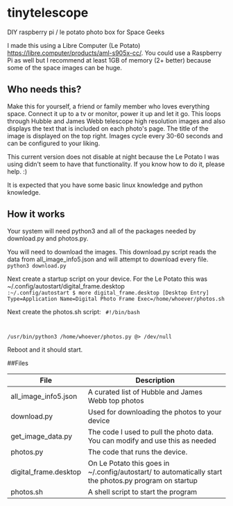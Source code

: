 # tinytelescope
DIY raspberry pi / le potato photo box for Space Geeks

I made this using a Libre Computer (Le Potato) https://libre.computer/products/aml-s905x-cc/. You could use a Raspberry Pi as well but I recommend at least 1GB of memory (2+ better) because some of the space images can be huge.

## Who needs this?

Make this for yourself, a friend or family member who loves everything space. Connect it up to a tv or monitor, power it up and let it go. This loops through Hubble and James Webb telescope high resolution images and also displays the text that is included on each photo's page. The title of the image is displayed on the top right. Images cycle every 30-60 seconds and can be configured to your liking.

This current version does not disable at night because the Le Potato I was using didn't seem to have that functionality. If you know how to do it, please help. :)

It is expected that you have some basic linux knowledge and python knowledge.

## How it works

Your system will need python3 and all of the packages needed by download.py and photos.py.

You will need to download the images. This download.py script reads the data from all_image_info5.json and will attempt to download every file. 
<code>python3 download.py</code>

Next create a startup script on your device. For the Le Potato this was ~/.config/autostart/digital_frame.desktop
<code>
:~/.config/autostart $ more digital_frame.desktop
[Desktop Entry]
Type=Application
Name=Digital Photo Frame
Exec=/home/whoever/photos.sh
</code>

Next create the photos.sh script:
<code>
#!/bin/bash

/usr/bin/python3 /home/whoever/photos.py @> /dev/null
</code>

Reboot and it should start.

##Files

| File | Description |
| --- | ----------- |
| all_image_info5.json | A curated list of Hubble and James Webb top photos |
| download.py | Used for downloading the photos to your device |
| get_image_data.py | The code I used to pull the photo data. You can modify and use this as needed |
| photos.py | The code that runs the device. |
| digital_frame.desktop | On Le Potato this goes in ~/.config/autostart/ to automatically start the photos.py program on startup |
| photos.sh | A shell script to start the program |
